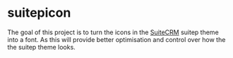 # suitepicon

The goal of this project is to turn the icons in the [SuiteCRM](https://suitecrm.com/) suitep theme  into a font. As this will provide better optimisation and control over how the the suitep theme looks.
